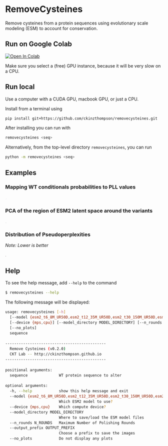 # RemoveCysteines
Remove cysteines from a protein sequences using evolutionary scale modeling (ESM) to account for conservation.

## Run on Google Colab 
<a href="https://colab.research.google.com/github/ckinzthompson/removecysteines/blob/main/docs/removecysteines_notbook.ipynb" target="_parent"><img src="https://colab.research.google.com/assets/colab-badge.svg" alt="Open In Colab"/></a>

Make sure you select a (free) GPU instance, because it will be very slow on a CPU.


## Run local
Use a computer with a CUDA GPU, macbook GPU, or just a CPU.

Install from a terminal using
```sh
pip install git+https://github.com/ckinzthompson/removecysteines.git
```

After installing you can run with 
```sh
removecysteines <seq>
```

Alternatively, from the top-level directory `removecysteines`, you can run
```sh
python -m removecysteines <seq>
```


## Examples

### Mapping WT conditionals probabilities to PLL values
<!-- ![](docs/recQ_map_esm2_t6_8M_UR50D.png) -->
<img src="docs/recQ_map_esm2_t6_8M_UR50D.png" width="4in" height="3in">

### PCA of the region of ESM2 latent space around the variants
<!-- ![](docs/recQ_PCA_esm2_t6_8M_UR50D.png) -->
<img src="docs/recQ_PCA_esm2_t6_8M_UR50D.png" width="4in" height="3in">

### Distribution of Pseudoperplexities
*Note: Lower is better*
<!-- ![](docs/recQ_PPPL_esm2_t6_8M_UR50D.png) -->
<img src="docs/recQ_PPPL_esm2_t6_8M_UR50D.png" width="4in" height="3in">


## Help 
To see the help message, add `--help` to the command

```sh
$ removecysteines --help
```

The following message will be displayed:

```sh
usage: removecysteines [-h]
  [--model {esm2_t6_8M_UR50D,esm2_t12_35M_UR50D,esm2_t30_150M_UR50D,esm2_t33_650M_UR50D,esm2_t36_3B_UR50D,esm2_t48_15B_UR50D}]
  [--device {mps,cpu}] [--model_directory MODEL_DIRECTORY] [--n_rounds N_ROUNDS] [--output_prefix OUTPUT_PREFIX]
  [--no_plots]
  sequence

---------------------------------------------
  Remove Cysteines (v0.2.0)
  CKT Lab -- http://ckinzthompson.github.io
---------------------------------------------

positional arguments:
  sequence              WT protein sequence to alter

optional arguments:
  -h, --help            show this help message and exit
  --model {esm2_t6_8M_UR50D,esm2_t12_35M_UR50D,esm2_t30_150M_UR50D,esm2_t33_650M_UR50D,esm2_t36_3B_UR50D,esm2_t48_15B_UR50D}
                        Which ESM2 model to use?
  --device {mps,cpu}    Which compute device?
  --model_directory MODEL_DIRECTORY
                        Where to save/load the ESM model files
  --n_rounds N_ROUNDS   Maximum Number of Polishing Rounds
  --output_prefix OUTPUT_PREFIX
                        Choose a prefix to save the images
  --no_plots            Do not display any plots
```
